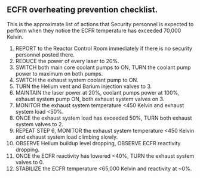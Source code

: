 ## ECFR overheating prevention checklist.
This is the approximate list of actions that Security personnel is expected to perform when they notice the ECFR temperature has exceeded 70,000 Kelvin.

1. REPORT to the Reactor Control Room immediately if there is no security personnel posted there.
2. REDUCE the power of every laser to 20%.
3. SWITCH both main core coolant pumps to ON, TURN the coolant pump power to maximum on both pumps.
4. SWITCH the exhaust system coolant pump to ON.
5. TURN the Helium vent and Barium injection valves to 3.
6. MAINTAIN the laser power at 20%, coolant pumps power at 100%, exhaust system pump ON, both exhaust system valves on 3.
7. MONITOR the exhaust system temperature <450 Kelvin and exhaust system load <50%.
8. ONCE the exhaust system load has exceeded 50%, TURN both exhaust system valves to 2.
9. REPEAT STEP 6, MONITOR the exhaust system temperature <450 Kelvin and exhaust system load climbing slowly.
10. OBSERVE Helium buildup level dropping, OBSERVE ECFR reactivity dropping.
11. ONCE the ECFR reactivity has lowered <40%, TURN the exhaust system valves to 0.
12. STABILIZE the ECFR temperature <65,000 Kelvin and reactivity at ~0%.
